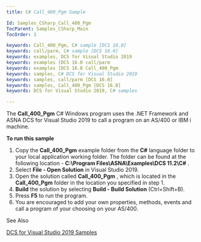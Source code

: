 ```yaml
---
title: C# Call_400_Pgm Sample

Id: Samples_CSharp_Call_400_Pgm
TocParent: Samples_CSharp_Main
TocOrder: 1

keywords: Call_400_Pgm, C# sample [DCS 16.0]
keywords: call/parm, C# sample [DCS 16.0]
keywords: examples, DCS for Visual Studio 2019
keywords: examples [DCS 16.0 call/parm
keywords: examples [DCS 16.0 Call_400_Pgm
keywords: samples, C# DCS for Visual Studio 2019
keywords: samples, call/parm [DCS 16.0]
keywords: samples, Call_400_Pgm [DCS 16.0]
keywords: DCS for Visual Studio 2019, C# samples

---
```


The **Call_400_Pgm** C# Windows program uses the .NET Framework and ASNA <span>DCS for Visual Studio 2019 </span>to call a program on an AS/400 or IBM i machine.

**To run this sample** 
1. Copy the **Call_400_Pgm** example folder from the **C#** 
					language folder to your local application working folder.  The folder can 
					be found at the following location - **C:\Program Files\ASNA\Examples\DCS 
					11.2\C#** .
2. Select **File - Open Solution** 
				in Visual Studio 2019.
3. Open the solution called **Call_400_Pgm** , which is located 
					in the **Call_400_Pgm** 
				folder in the location you specified in step 1.
4. **Build**  the solution by selecting **Build - Build Solution** 
				(Ctrl+Shift+B).
5. Press **F5**  to run the program.
6. You are encouraged to add your own properties, methods, events and call a 
					program of your choosing on your AS/400.

See Also

[DCS for Visual Studio 2019 Samples](samples-main.html)
